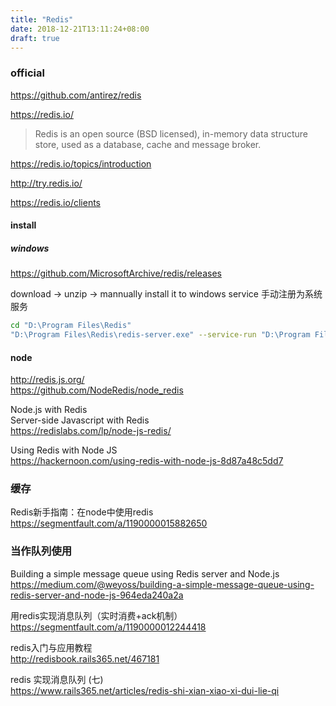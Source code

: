 ```yaml
---
title: "Redis"
date: 2018-12-21T13:11:24+08:00
draft: true
---
```


### official

https://github.com/antirez/redis

https://redis.io/

> Redis is an open source (BSD licensed), in-memory data structure store, used as a database, cache and message broker.

https://redis.io/topics/introduction

http://try.redis.io/

https://redis.io/clients


#### install 

##### windows

https://github.com/MicrosoftArchive/redis/releases

download -> unzip -> mannually install it to windows service 手动注册为系统服务

```bash
cd "D:\Program Files\Redis"
"D:\Program Files\Redis\redis-server.exe" --service-run "D:\Program Files\Redis\redis.windows-service.conf"
```

#### node

http://redis.js.org/  
https://github.com/NodeRedis/node_redis

Node.js with Redis  
Server-side Javascript with Redis  
https://redislabs.com/lp/node-js-redis/

Using Redis with Node JS  
https://hackernoon.com/using-redis-with-node-js-8d87a48c5dd7

### 缓存

Redis新手指南：在node中使用redis  
https://segmentfault.com/a/1190000015882650




### 当作队列使用

Building a simple message queue using Redis server and Node.js  
https://medium.com/@weyoss/building-a-simple-message-queue-using-redis-server-and-node-js-964eda240a2a

用redis实现消息队列（实时消费+ack机制）  
https://segmentfault.com/a/1190000012244418

redis入门与应用教程  
http://redisbook.rails365.net/467181

redis 实现消息队列 (七)  
https://www.rails365.net/articles/redis-shi-xian-xiao-xi-dui-lie-qi